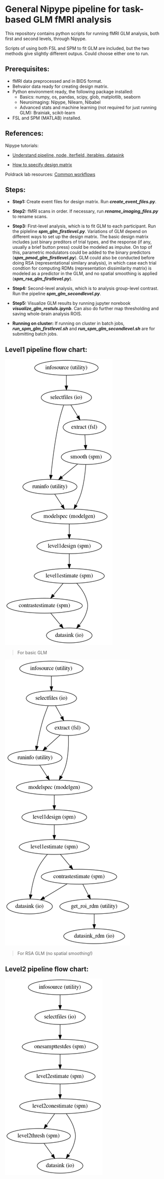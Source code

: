 # General Nipype pipeline for task-based GLM fMRI analysis
This repository contains python scripts for running fMRI GLM analysis, both first and second levels, through Nipype. 

Scripts of using both FSL and SPM to fit GLM are included, but the two methods give slightly different outpus. Could choose either one to run.

## Prerequisites: 

+ fMRI data preprocessed and in BIDS format.
+ Behvaior data ready for creating design matrix.
+ Python environment ready, the following package installed: 
  + Basics: numpy, os, pandas, scipy, glob, matplotlib, seaborn
  + Neuroimaging: Nipype, Nilearn, Nibabel
  + Advanced stats and machine learning (not required for just running GLM): Brainiak, scikit-learn
+ FSL and SPM (MATLAB) installed.

## References:

Nipype tutorials: 

+ [Understand pipeline, node, iterfield, iterables, datasink](https://nipype.readthedocs.io/en/0.11.0/users/pipeline_tutorial.html) 

+ [How to specify design matrix](https://nipype.readthedocs.io/en/0.11.0/users/model_specification.html)

Poldrack lab resources: [Common workflows](https://github.com/poldracklab/niworkflows/tree/master/niworkflows)


## Steps:

+ **Step1:** Create event files for design matrix. Run ___create_event_files.py___.

+ **Step2:** fMRI scans in order. If necessary, run ***rename_imaging_files.py*** to rename scans.

+ **Step3:** First-level analysis, which is to fit GLM to each participant. Run the pipleline ***spm_glm_firstlevel.py***. Variations of GLM depend on different ways to set up the design matrix. The basic design matrix includes just binary preditors of trial types, and the response (if any, usually a brief button press) could be modeled as impulse. On top of this, parametric modulators could be added to the binary predictors (***spm_pmod_glm_firstlevel.py***). GLM could also be conducted before doing RSA (representational similary analysis), in which case each trial condtion for computing RDMs (representation dissimilarity matrix) is modeled as a predictor in the GLM, and no spatial smoothing is applied (***spm_rsa_glm_firstlevel.py***).

+ **Step4:** Second-level analysis, which is to analysis group-level contrast. Run the pipeline ***spm_glm_secondlevel.py***.

+ **Step5:** Visualize GLM results by running jupyter norebook ***visualize_glm_restuls.ipynb***. Can also do further map thresholding and saving whole-brain analysis ROIS.

+ **Running on cluster:** If running on cluster in batch jobs, ***run_spm_glm_firstlevel.sh*** and ***run_spm_glm_secondlevel.sh*** are for submitting batch jobs.

## Level1 pipeline flow chart:

![Level1 flowchart](https://github.com/LevyDecisionNeuroLab/fmri_task_glm/blob/master/graphs/graph.png)

> For basic GLM


![Level1 flowchart for RSA GLM](https://github.com/LevyDecisionNeuroLab/fmri_task_glm/blob/master/graphs/graph_rsa.png)
> For RSA GLM (no spatial smoothing!)

## Level2 pipeline flow chart:

![Level2 flowchart](https://github.com/LevyDecisionNeuroLab/fmri_task_glm/blob/master/graphs/graph_l2.png)
